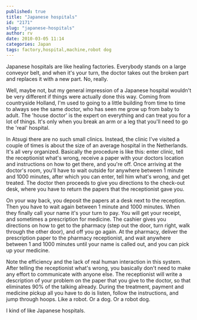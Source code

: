 ```yaml
---
published: true
title: "Japanese hospitals"
id: "2171"
slug: "japanese-hospitals"
author: rv
date: 2010-03-05 11:14
categories: Japan
tags: factory,hospital,machine,robot dog
---
```

Japanese hospitals are like healing factories. Everybody stands on a large conveyor belt, and when it's your turn, the doctor takes out the broken part and replaces it with a new part. No, really.

Well, maybe not, but my general impression of a Japanese hospital wouldn't be very different if things were actually done this way. Coming from countryside Holland, I'm used to going to a little building from time to time to always see the same doctor, who has seen me grow up from baby to adult. The 'house doctor' is the expert on everything and can treat you for a lot of things. It's only when you break an arm or a leg that you'll need to go the 'real' hospital.

In Atsugi there are no such small clinics. Instead, the clinic I've visited a couple of times is about the size of an average hospital in the Netherlands. It's all very organized. Basically the procedure is like this: enter clinic, tell the receptionist what's wrong, receive a paper with your doctors location and instructions on how to get there, and you're off. Once arriving at the doctor's room, you'll have to wait outside for anywhere between 1 minute and 1000 minutes, after which you can enter, tell him what's wrong, and get treated. The doctor then proceeds to give you directions to the check-out desk, where you have to return the papers that the receptionist gave you.

On your way back, you deposit the papers at a desk next to the reception. Then you have to wait again between 1 minute and 1000 minutes. When they finally call your name it's your turn to pay. You will get your receipt, and sometimes a prescription for medicine. The cashier gives you directions on how to get to the pharmacy (step out the door, turn right, walk through the other door), and off you go again. At the pharmacy, deliver the prescription paper to the pharmacy receptionist, and wait anywhere between 1 and 1000 minutes until your name is called out, and you can pick up your medicine.

Note the efficiency and the lack of real human interaction in this system. After telling the receptionist what's wrong, you basically don't need to make any effort to communicate with anyone else. The receptionist will write a description of your problem on the paper that you give to the doctor, so that eliminates 90% of the talking already. During the treatment, payment and medicine pickup all you have to do is listen, follow the instructions, and jump through hoops. Like a robot. Or a dog. Or a robot dog.

I kind of like Japanese hospitals.